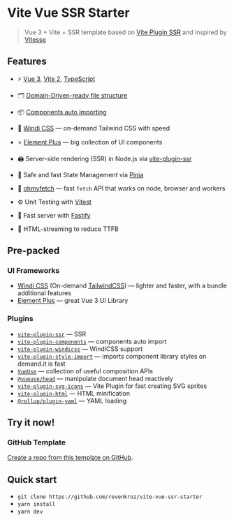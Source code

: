 # Vite Vue SSR Starter

> Vue 3 + Vite + SSR template based on [Vite Plugin SSR](https://github.com/brillout/vite-plugin-ssr) and inspired by [Vitesse](https://github.com/antfu/vitesse)

## Features

- ⚡️ [Vue 3](https://github.com/vuejs/vue-next), [Vite 2](https://github.com/vitejs/vite), [TypeScript](https://github.com/microsoft/TypeScript)

- 🗂 [Domain-Driven-ready file structure](./src/pages)

- 📦 [Components auto importing](./src/components)

- 🎨 [Windi CSS](https://github.com/windicss/windicss) — on-demand Tailwind CSS with speed

- ⭐️ [Element Plus](https://github.com/element-plus/element-plus) — big collection of UI components

- 🖨 Server-side rendering (SSR) in Node.js via [vite-plugin-ssr](https://github.com/brillout/vite-plugin-ssr)

- 🍍 Safe and fast State Management via [Pinia](https://github.com/vuejs/pinia)

- 🦾 [ohmyfetch](https://github.com/unjs/ohmyfetch) — fast `fetch` API that works on node, browser and workers

- ⚙️ Unit Testing with [Vitest](https://github.com/vitest-dev/vitest)

- 🦁️ Fast server with [Fastify](https://github.com/fastify/fastify)

- 🌊 HTML-streaming to reduce TTFB

## Pre-packed

### UI Frameworks

- [Windi CSS](https://github.com/windicss/windicss) (On-demand [TailwindCSS](https://tailwindcss.com/)) — lighter and faster, with a bundle additional features
- [Element Plus](https://github.com/element-plus/element-plus) — great Vue 3 UI Library

### Plugins

- [`vite-plugin-ssr`](https://github.com/brillout/vite-plugin-ssr) — SSR
- [`vite-plugin-components`](https://github.com/antfu/vite-plugin-components) — components auto import
- [`vite-plugin-windicss`](https://github.com/antfu/vite-plugin-windicss) — WindiCSS support
- [`vite-plugin-style-import`](https://github.com/vbenjs/vite-plugin-style-import) — imports component library styles on demand.it is fast
- [`VueUse`](https://github.com/antfu/vueuse) — collection of useful composition APIs
- [`@vueuse/head`](https://github.com/vueuse/head) — manipulate document head reactively
- [`vite-plugin-svg-icons`](vbenjs/vite-plugin-svg-icons) — Vite Plugin for fast creating SVG sprites
- [`vite-plugin-html`](https://github.com/vbenjs/vite-plugin-html) — HTML minification
- [`@rollup/plugin-yaml`](https://github.com/rollup/plugins/tree/master/packages/yaml) — YAML loading

## Try it now!

### GitHub Template

[Create a repo from this template on GitHub](https://github.com/revenkroz/vite-vue-ssr-starter/generate).


## Quick start

- `git clone https://github.com/revenkroz/vite-vue-ssr-starter`
- `yarn install`
- `yarn dev`

